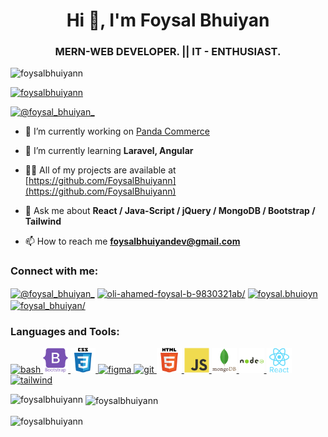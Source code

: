 <h1 align="center">Hi 👋, I'm Foysal Bhuiyan</h1>
<h3 align="center">MERN-WEB DEVELOPER. || IT - ENTHUSIAST.</h3>


<p align="left"> <img src="https://komarev.com/ghpvc/?username=foysalbhuiyann&label=Profile%20views&color=0e75b6&style=flat" alt="foysalbhuiyann" /> </p>

<p align="left"> <a href="https://github.com/ryo-ma/github-profile-trophy"><img src="https://github-profile-trophy.vercel.app/?username=foysalbhuiyann" alt="foysalbhuiyann" /></a> </p>

<p align="left"> <a href="https://twitter.com/@foysal_bhuiyan_" target="blank"><img src="https://img.shields.io/twitter/follow/@foysal_bhuiyan_?logo=twitter&style=for-the-badge" alt="@foysal_bhuiyan_" /></a> </p>

- 🔭 I’m currently working on [Panda Commerce](https://foysalbhuiyann.github.io/panda-commerce/)

- 🌱 I’m currently learning **Laravel, Angular**

- 👨‍💻 All of my projects are available at [https://github.com/FoysalBhuiyann](https://github.com/FoysalBhuiyann)

- 💬 Ask me about **React / Java-Script / jQuery / MongoDB / Bootstrap / Tailwind**

- 📫 How to reach me **foysalbhuiyandev@gmail.com**

<h3 align="left">Connect with me:</h3>
<p align="left">
<a href="https://twitter.com/@foysal_bhuiyan_" target="blank"><img align="center" src="https://raw.githubusercontent.com/rahuldkjain/github-profile-readme-generator/master/src/images/icons/Social/twitter.svg" alt="@foysal_bhuiyan_" height="30" width="40" /></a>
<a href="https://linkedin.com/in/oli-ahamed-foysal-b-9830321ab/" target="blank"><img align="center" src="https://raw.githubusercontent.com/rahuldkjain/github-profile-readme-generator/master/src/images/icons/Social/linked-in-alt.svg" alt="oli-ahamed-foysal-b-9830321ab/" height="30" width="40" /></a>
<a href="https://fb.com/foysal.bhuioyn" target="blank"><img align="center" src="https://raw.githubusercontent.com/rahuldkjain/github-profile-readme-generator/master/src/images/icons/Social/facebook.svg" alt="foysal.bhuioyn" height="30" width="40" /></a>
<a href="https://www.leetcode.com/foysal_bhuiyan/" target="blank"><img align="center" src="https://raw.githubusercontent.com/rahuldkjain/github-profile-readme-generator/master/src/images/icons/Social/leet-code.svg" alt="foysal_bhuiyan/" height="30" width="40" /></a>
</p>

<h3 align="left">Languages and Tools:</h3>
<p align="left"> <a href="https://www.gnu.org/software/bash/" target="_blank" rel="noreferrer"> <img src="https://www.vectorlogo.zone/logos/gnu_bash/gnu_bash-icon.svg" alt="bash" width="40" height="40"/> </a> <a href="https://getbootstrap.com" target="_blank" rel="noreferrer"> <img src="https://raw.githubusercontent.com/devicons/devicon/master/icons/bootstrap/bootstrap-plain-wordmark.svg" alt="bootstrap" width="40" height="40"/> </a> <a href="https://www.w3schools.com/css/" target="_blank" rel="noreferrer"> <img src="https://raw.githubusercontent.com/devicons/devicon/master/icons/css3/css3-original-wordmark.svg" alt="css3" width="40" height="40"/> </a> <a href="https://www.figma.com/" target="_blank" rel="noreferrer"> <img src="https://www.vectorlogo.zone/logos/figma/figma-icon.svg" alt="figma" width="40" height="40"/> </a> <a href="https://git-scm.com/" target="_blank" rel="noreferrer"> <img src="https://www.vectorlogo.zone/logos/git-scm/git-scm-icon.svg" alt="git" width="40" height="40"/> </a> <a href="https://www.w3.org/html/" target="_blank" rel="noreferrer"> <img src="https://raw.githubusercontent.com/devicons/devicon/master/icons/html5/html5-original-wordmark.svg" alt="html5" width="40" height="40"/> </a> <a href="https://developer.mozilla.org/en-US/docs/Web/JavaScript" target="_blank" rel="noreferrer"> <img src="https://raw.githubusercontent.com/devicons/devicon/master/icons/javascript/javascript-original.svg" alt="javascript" width="40" height="40"/> </a> <a href="https://www.mongodb.com/" target="_blank" rel="noreferrer"> <img src="https://raw.githubusercontent.com/devicons/devicon/master/icons/mongodb/mongodb-original-wordmark.svg" alt="mongodb" width="40" height="40"/> </a> <a href="https://nodejs.org" target="_blank" rel="noreferrer"> <img src="https://raw.githubusercontent.com/devicons/devicon/master/icons/nodejs/nodejs-original-wordmark.svg" alt="nodejs" width="40" height="40"/> </a> <a href="https://reactjs.org/" target="_blank" rel="noreferrer"> <img src="https://raw.githubusercontent.com/devicons/devicon/master/icons/react/react-original-wordmark.svg" alt="react" width="40" height="40"/> </a> <a href="https://tailwindcss.com/" target="_blank" rel="noreferrer"> <img src="https://www.vectorlogo.zone/logos/tailwindcss/tailwindcss-icon.svg" alt="tailwind" width="40" height="40"/> </a> </p>

<p><img align="left" src="https://github-readme-stats.vercel.app/api/top-langs?username=foysalbhuiyann&show_icons=true&locale=en&layout=compact" alt="foysalbhuiyann" /></p>

<p>&nbsp;<img align="center" src="https://github-readme-stats.vercel.app/api?username=foysalbhuiyann&show_icons=true&locale=en" alt="foysalbhuiyann" /></p>

<p><img align="center" src="https://github-readme-streak-stats.herokuapp.com/?user=foysalbhuiyann&theme=dark" alt="foysalbhuiyann" /></p>

